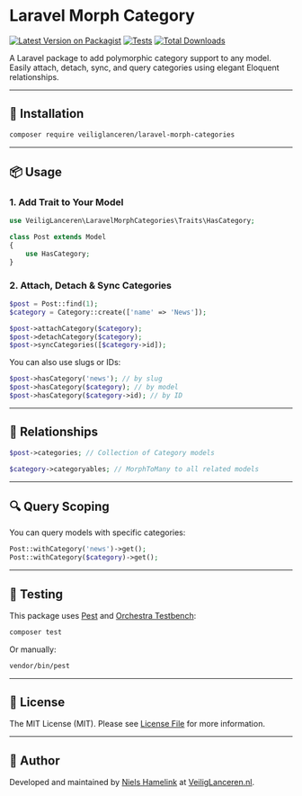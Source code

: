 # Laravel Morph Category

[![Latest Version on Packagist](https://img.shields.io/packagist/v/veiliglanceren/laravel-morph-categories.svg?style=flat-square)](https://packagist.org/packages/veiliglanceren/laravel-morph-category)
[![Tests](https://github.com/veiliglanceren/laravel-morph-categories/actions/workflows/tests.yml/badge.svg)](https://github.com/veiliglanceren/laravel-morph-category/actions)
[![Total Downloads](https://img.shields.io/packagist/dt/veiliglanceren/laravel-morph-categories.svg?style=flat-square)](https://packagist.org/packages/veiliglanceren/laravel-morph-category)

A Laravel package to add polymorphic category support to any model. Easily attach, detach, sync, and query categories using elegant Eloquent relationships.

---

## 🚀 Installation

```bash
composer require veiliglanceren/laravel-morph-categories
```

---

## 📦 Usage

### 1. Add Trait to Your Model

```php
use VeiligLanceren\LaravelMorphCategories\Traits\HasCategory;

class Post extends Model
{
    use HasCategory;
}
```

### 2. Attach, Detach & Sync Categories

```php
$post = Post::find(1);
$category = Category::create(['name' => 'News']);

$post->attachCategory($category);
$post->detachCategory($category);
$post->syncCategories([$category->id]);
```

You can also use slugs or IDs:

```php
$post->hasCategory('news'); // by slug
$post->hasCategory($category); // by model
$post->hasCategory($category->id); // by ID
```

---

## 🔁 Relationships

```php
$post->categories; // Collection of Category models

$category->categoryables; // MorphToMany to all related models
```

---

## 🔍 Query Scoping

You can query models with specific categories:

```php
Post::withCategory('news')->get();
Post::withCategory($category)->get();
```

---

## 🧪 Testing

This package uses [Pest](https://pestphp.com) and [Orchestra Testbench](https://github.com/orchestral/testbench):

```bash
composer test
```

Or manually:

```bash
vendor/bin/pest
```

---

## 📄 License

The MIT License (MIT). Please see [License File](LICENSE) for more information.

---

## 👤 Author

Developed and maintained by [Niels Hamelink](https://linkedin.com/in/niels-hamelink) at [VeiligLanceren.nl](https://veiliglanceren.nl).